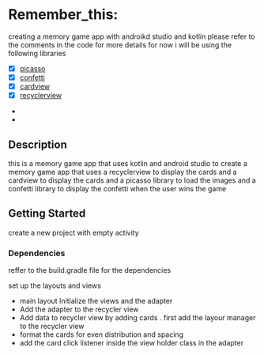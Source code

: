 # Remember_this: 

creating a memory game app with androikd studio and kotlin
 please refer to the comments in the code for more details for now i will be using the following libraries
* [x]  [picasso](https://square.github.io/picasso/)
* [x]  [confetti](https://github.com/jinatonic/confetti)
* [x]  [cardview](https://developer.android.com/jetpack/androidx/releases/cardview)
* [x]  [recyclerview](https://developer.android.com/jetpack/androidx/releases/recyclerview)
* 
* 

## Description

this is a memory game app that uses kotlin and android studio to create a memory game app that uses 
a recyclerview to display the cards and a cardview to display the cards and a picasso library to 
load the images and a confetti library to display the confetti when the user wins the game

## Getting Started
create a new project with empty activity
### Dependencies
reffer to the build.gradle file for the dependencies

set up the layouts and views 
- main layout
Initialize the views and the adapter
- Add the adapter to the recycler view
- Add data to recycler view  by adding cards . first  add the layour manager to the recycler view
- format the cards for even distribution and spacing 
- add the card click listener inside the view holder class in the adapter



